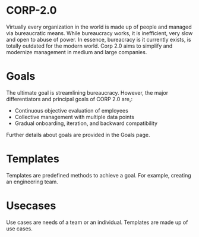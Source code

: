 # CORP-2.0

Virtually every organization in the world is made up of people and managed via bureaucratic means. While bureaucracy works, it is inefficient, very slow and open to abuse of power. In essence, bureacracy is it currently exists, is totally outdated for the modern world. Corp 2.0 aims to simplify and modernize management in medium and large companies.

# Goals

The ultimate goal is streamlining bureaucracy. However, the major differentiators and principal goals of CORP 2.0 are,:

* Continuous objective evaluation of employees
* Collective management with multiple data points
* Gradual onboarding, iteration, and backward compatibility

Further details about goals are provided in the Goals page.

# Templates

Templates are predefined methods to achieve a goal. For example, creating an engineering team.

# Usecases

Use cases are needs of a team or an individual. Templates are made up of use cases.







